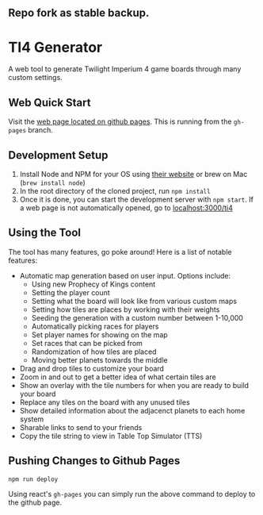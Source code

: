 ## Repo fork as stable backup.

# TI4 Generator
A web tool to generate Twilight Imperium 4 game boards through many custom settings.

## Web Quick Start

Visit the [web page located on github pages](https://keeganw.github.io/ti4/). This is running from the `gh-pages` branch.

## Development Setup

1. Install Node and NPM for your OS using [their website](https://nodejs.org/en/) or brew on Mac (`brew install node`)
1. In the root directory of the cloned project, run `npm install`
1. Once it is done, you can start the development server with `npm start`. If a web page is not automatically opened, go to [localhost:3000/ti4](http://localhost:3000/ti4)

## Using the Tool

The tool has many features, go poke around! Here is a list of notable features:

- Automatic map generation based on user input. Options include:
    - Using new Prophecy of Kings content
    - Setting the player count
    - Setting what the board will look like from various custom maps
    - Setting how tiles are places by working with their weights
    - Seeding the generation with a custom number between 1-10,000
    - Automatically picking races for players
    - Set player names for showing on the map
    - Set races that can be picked from
    - Randomization of how tiles are placed
    - Moving better planets towards the middle
- Drag and drop tiles to customize your board
- Zoom in and out to get a better idea of what certain tiles are
- Show an overlay with the tile numbers for when you are ready to build your board
- Replace any tiles on the board with any unused tiles
- Show detailed information about the adjacenct planets to each home system
- Sharable links to send to your friends
- Copy the tile string to view in Table Top Simulator (TTS)

## Pushing Changes to Github Pages

```bash
npm run deploy
```

Using react's `gh-pages` you can simply run the above command to deploy to the github page.
